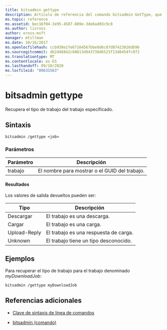 ```yaml
---
title: bitsadmin gettype
description: Artículo de referencia del comando bitsadmin GetType, que recupera el tipo de trabajo del trabajo especificado.
ms.topic: reference
ms.assetid: bec16f04-3e95-4587-889e-3de6ad03c9c8
ms.author: lizross
author: eross-msft
manager: mtillman
ms.date: 10/16/2017
ms.openlocfilehash: ccb938e1fe67164567bbe8d6c87d87423026db96
ms.sourcegitcommit: db2d46842c68813d043738d6523f13d8454fc972
ms.translationtype: MT
ms.contentlocale: es-ES
ms.lasthandoff: 09/10/2020
ms.locfileid: "89631563"
---
```

# <a name="bitsadmin-gettype"></a>bitsadmin gettype

Recupera el tipo de trabajo del trabajo especificado.

## <a name="syntax"></a>Sintaxis

```
bitsadmin /gettype <job>
```

### <a name="parameters"></a>Parámetros

| Parámetro | Descripción |
| -------------- | -------------- |
| trabajo | El nombre para mostrar o el GUID del trabajo. |

#### <a name="output"></a>Resultados

Los valores de salida devueltos pueden ser:

| Tipo | Descripción |
| --------------- | ----------- |
| Descargar | El trabajo es una descarga. |
| Cargar | El trabajo es una carga. |
| Upload-Reply | El trabajo es una respuesta de carga. |
| Unknown | El trabajo tiene un tipo desconocido. |

## <a name="examples"></a>Ejemplos

Para recuperar el tipo de trabajo para el trabajo denominado *myDownloadJob*:

```
bitsadmin /gettype myDownloadJob
```

## <a name="additional-references"></a>Referencias adicionales

- [Clave de sintaxis de línea de comandos](command-line-syntax-key.md)

- [bitsadmin (comando)](bitsadmin.md)
